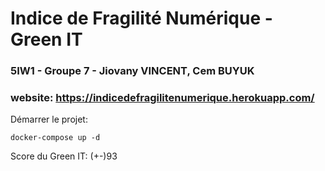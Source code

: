 # Indice de Fragilité Numérique - Green IT
### 5IW1 - Groupe 7 - Jiovany VINCENT, Cem BUYUK
### website: https://indicedefragilitenumerique.herokuapp.com/
Démarrer le projet:

```docker-compose up -d```

Score du Green IT: (+-)93